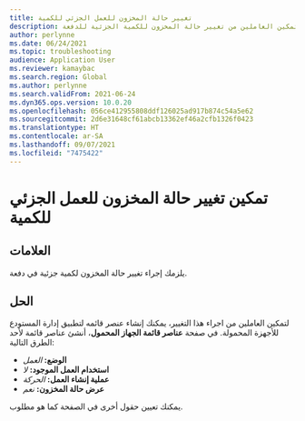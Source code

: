 ```yaml
---
title: تغيير حالة المخزون للعمل الجزئي للكمية
description: توضح هذه الصفحة كيفية إنشاء عنصر قائمة بالإعدادات المناسبة لتمكين العاملين من تغيير حالة المخزون للكمية الجزئية للدفعة.
author: perlynne
ms.date: 06/24/2021
ms.topic: troubleshooting
audience: Application User
ms.reviewer: kamaybac
ms.search.region: Global
ms.author: perlynne
ms.search.validFrom: 2021-06-24
ms.dyn365.ops.version: 10.0.20
ms.openlocfilehash: 056ce412955808ddf126025ad917b874c54a5e62
ms.sourcegitcommit: 2d6e31648cf61abcb13362ef46a2cfb1326f0423
ms.translationtype: HT
ms.contentlocale: ar-SA
ms.lasthandoff: 09/07/2021
ms.locfileid: "7475422"
---
```

# <a name="enable-inventory-status-change-for-partial-quantity-work"></a>تمكين تغيير حالة المخزون للعمل الجزئي للكمية

## <a name="symptoms"></a>العلامات

يلزمك إجراء تغيير حالة المخزون لكمية جزئية في دفعة.

## <a name="resolution"></a>الحل

لتمكين العاملين من اجراء هذا التغيير، يمكنك إنشاء عنصر قائمه لتطبيق إدارة المستودع للأجهزة المحمولة. في صفحة **عناصر قائمة الجهاز المحمول**، أنشئ عناصر قائمة لأحد الطرق التالية:

- **الوضع:** *العمل*
- **استخدام العمل الموجود:** *لا*
- **عملية إنشاء العمل:** *الحركة*
- **عرض حالة المخزون:** *نعم*

يمكنك تعيين حقول أخرى في الصفحة كما هو مطلوب.
